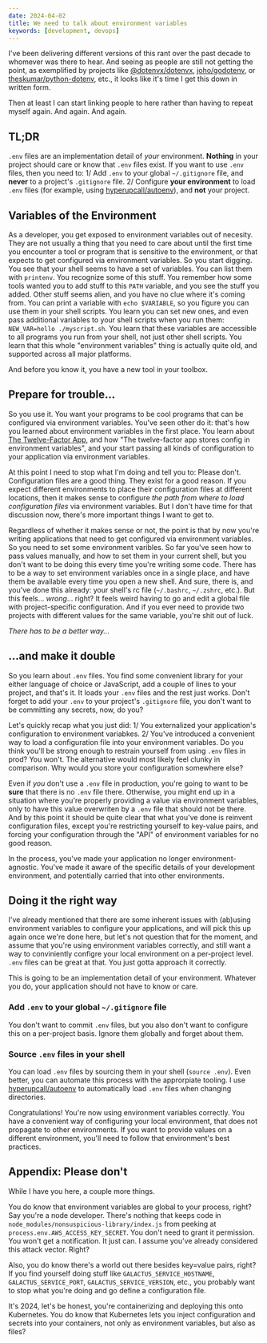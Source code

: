 ```yaml
---
date: 2024-04-02
title: We need to talk about environment variables
keywords: [development, devops]
---
```

I've been delivering different versions of this rant over the past decade to whomever was there to hear. And seeing as people are still not getting the point, as exemplified by projects like [@dotenvx/dotenvx](https://github.com/dotenvx/dotenvx), [joho/godotenv](https://github.com/joho/godotenv), or [theskumar/python-dotenv](https://github.com/theskumar/python-dotenv), etc., it looks like it's time I get this down in written form.

Then at least I can start linking people to here rather than having to repeat myself again. And again. And again.

## TL;DR

`.env` files are an implementation detail of _your_ environment. **Nothing** in your project should care or know that `.env` files exist. If you want to use `.env` files, then you need to: 1/ Add `.env` to your global `~/.gitignore` file, and **never** to a project's `.gitignore` file. 2/ Configure **your environment** to load `.env` files (for example, using [hyperupcall/autoenv](https://github.com/hyperupcall/autoenv)), and **not** your project.

## Variables of the Environment

As a developer, you get exposed to environment variables out of necesity. They are not usually a thing that you need to care about until the first time you encounter a tool or program that is sensitive to the environment, or that expects to get configured via environment variables. So you start digging. You see that your shell seems to have a set of variables. You can list them with `printenv`. You recognize some of this stuff. You remember how some tools wanted you to add stuff to this `PATH` variable, and you see the stuff you added. Other stuff seems alien, and you have no clue where it's coming from. You can print a variable with `echo $VARIABLE`, so you figure you can use them in your shell scripts. You learn you can set new ones, and even pass additional variables to your shell scripts when you run them: `NEW_VAR=hello ./myscript.sh`. You learn that these variables are accessible to all programs you run from your shell, not just other shell scripts. You learn that this whole "environment variables" thing is actually quite old, and supported across all major platforms.

And before you know it, you have a new tool in your toolbox.

## Prepare for trouble...

So you use it. You want your programs to be cool programs that can be configured via environment variables. You've seen other do it: that's how you learned about environment variables in the first place. You learn about [The Twelve-Factor App](https://12factor.net/config), and how "The twelve-factor app stores config in environment variables", and your start passing all kinds of configuration to your application via environment variables.

At this point I need to stop what I'm doing and tell you to: Please don't. Configuration files are a good thing. They exist for a good reason. If you expect different environments to place their configuration files at different locations, then it makes sense to configure _the path from where to load configuration files_ via environment variables. But I don't have time for that discussion now, there's more important things I want to get to.

Regardless of whether it makes sense or not, the point is that by now you're writing applications that need to get configured via environment variables. So you need to set some environment varibles. So far you've seen how to pass values manually, and how to set them in your current shell, but you don't want to be doing this every time you're writing some code. There has to be a way to set environment variables once in a single place, and have them be available every time you open a new shell. And sure, there is, and you've done this already: your shell's rc file (`~/.bashrc`, `~/.zshrc`, etc.). But this feels... _wrong_... right? It feels weird having to go and edit a global file with project-specific configuration. And if you ever need to provide two projects with different values for the same variable, you're shit out of luck.

_There has to be a better way..._

## ...and make it double

So you learn about `.env` files. You find some convenient library for your either language of choice or JavaScript, add a couple of lines to your project, and that's it. It loads your `.env` files and the rest just works. Don't forget to add your `.env` to your project's `.gitignore` file, you don't want to be committing any secrets, now, do you?

Let's quickly recap what you just did: 1/ You externalized your application's configuration to environment variabkes. 2/ You've introduced a convenient way to load a configuration file into your environment variables. Do you think you'll be strong enough to restrain yourself from using `.env` files in prod? You won't. The alternative would most likely feel clunky in comparison. Why would you store your configuration somewhere else?

Even if _you_ don't use a `.env` file in production, you're going to want to be **sure** that there is no `.env` file there. Otherwise, you might end up in a situation where you're properly providing a value via environment variables, only to have this value overwriten by a `.env` file that should not be there. And by this point it should be quite clear that what you've done is reinvent configuration files, except you're restricting yourself to key-value pairs, and forcing your configuration through the "API" of environment variables for no good reason.

In the process, you've made your application no longer environment-agnostic. You've made it aware of the specific details of your development environment, and potentially carried that into other environments.

## Doing it the right way

I've already mentioned that there are some inherent issues with (ab)using environment variables to configure your applications, and will pick this up again once we're done here, but let's not question that for the moment, and assume that you're using environment variables correctly, and still want a way to conviniently configre your local environment on a per-project level. `.env` files can be great at that. You just gotta approach it correctly.

This is going to be an implementation detail of your environment. Whatever you do, your application should not have to know or care.

### Add `.env` to your global `~/.gitignore` file

You don't want to commit `.env` files, but you also don't want to configure this on a per-project basis. Ignore them globally and forget about them.

### Source `.env` files in your shell

You can load `.env` files by sourcing them in your shell (`source .env`). Even better, you can automate this process with the approrpiate tooling. I use [hyperupcall/autoenv](https://github.com/hyperupcall/autoenv) to automatically load `.env` files when changing directories.

Congratulations! You're now using environment variables correctly. You have a convenient way of configuring your local environment, that does not propagate to other environments. If you want to provide values on a different environment, you'll need to follow that environment's best practices.

## Appendix: Please don't

While I have you here, a couple more things.

You do know that environment variables are global to your process, right? Say you're a node developer. There's nothing that keeps code in `node_modules/nonsuspicious-library/index.js` from peeking at `process.env.AWS_ACCESS_KEY_SECRET`. You don't need to grant it permission. You won't get a notification. It just can. I assume you've already considered this attack vector. Right?

Also, you do know there's a world out there besides key=value pairs, right? If you find yourself doing stuff like `GALACTUS_SERVICE_HOSTNAME`, `GALACTUS_SERVICE_PORT`, `GALACTUS_SERVICE_VERSION`, etc., you probably want to stop what you're doing and go define a configuration file.

It's 2024, let's be honest, you're containerizing and deploying this onto Kubernetes. You do know that Kubernetes lets you inject configuration and secrets into your containers, not only as environment variables, but also as files?